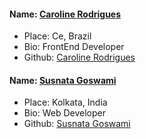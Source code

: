 #### Name: [Caroline Rodrigues](https://github.com/caroline-rodrigues)

- Place: Ce, Brazil
- Bio: FrontEnd Developer
- Github: [Caroline Rodrigues](https://github.com/caroline-rodrigues)

#### Name: [Susnata Goswami](https://github.com/proghead00)

- Place: Kolkata, India
- Bio: Web Developer
- Github: [Susnata Goswami](https://github.com/proghead00)
